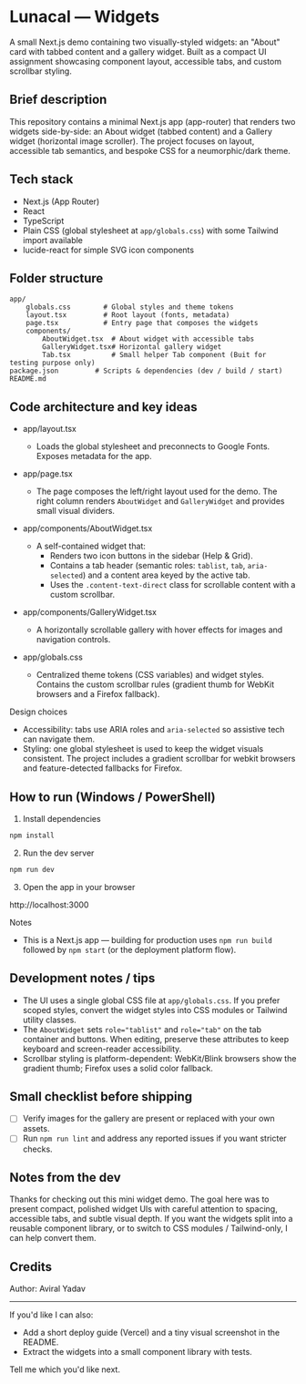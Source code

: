# Lunacal — Widgets

A small Next.js demo containing two visually-styled widgets: an "About" card with tabbed content and a gallery widget. Built as a compact UI assignment showcasing component layout, accessible tabs, and custom scrollbar styling.

## Brief description

This repository contains a minimal Next.js app (app-router) that renders two widgets side-by-side: an About widget (tabbed content) and a Gallery widget (horizontal image scroller). The project focuses on layout, accessible tab semantics, and bespoke CSS for a neumorphic/dark theme.

## Tech stack

- Next.js (App Router)
- React
- TypeScript
- Plain CSS (global stylesheet at `app/globals.css`) with some Tailwind import available
- lucide-react for simple SVG icon components

## Folder structure

```
app/
	globals.css        # Global styles and theme tokens
	layout.tsx         # Root layout (fonts, metadata)
	page.tsx           # Entry page that composes the widgets
	components/
		AboutWidget.tsx  # About widget with accessible tabs
		GalleryWidget.tsx# Horizontal gallery widget
		Tab.tsx          # Small helper Tab component (Buit for testing purpose only)
package.json         # Scripts & dependencies (dev / build / start)
README.md            
```

## Code architecture and key ideas

- app/layout.tsx
	- Loads the global stylesheet and preconnects to Google Fonts. Exposes metadata for the app.

- app/page.tsx
	- The page composes the left/right layout used for the demo. The right column renders `AboutWidget` and `GalleryWidget` and provides small visual dividers.

- app/components/AboutWidget.tsx
	- A self-contained widget that:
		- Renders two icon buttons in the sidebar (Help & Grid).
		- Contains a tab header (semantic roles: `tablist`, `tab`, `aria-selected`) and a content area keyed by the active tab.
		- Uses the `.content-text-direct` class for scrollable content with a custom scrollbar.

- app/components/GalleryWidget.tsx
	- A horizontally scrollable gallery with hover effects for images and navigation controls.

- app/globals.css
	- Centralized theme tokens (CSS variables) and widget styles. Contains the custom scrollbar rules (gradient thumb for WebKit browsers and a Firefox fallback).

Design choices
- Accessibility: tabs use ARIA roles and `aria-selected` so assistive tech can navigate them.
- Styling: one global stylesheet is used to keep the widget visuals consistent. The project includes a gradient scrollbar for webkit browsers and feature-detected fallbacks for Firefox.

## How to run (Windows / PowerShell)

1. Install dependencies

```powershell
npm install
```

2. Run the dev server

```powershell
npm run dev
```

3. Open the app in your browser

http://localhost:3000

Notes
- This is a Next.js app — building for production uses `npm run build` followed by `npm start` (or the deployment platform flow).

## Development notes / tips

- The UI uses a single global CSS file at `app/globals.css`. If you prefer scoped styles, convert the widget styles into CSS modules or Tailwind utility classes.
- The `AboutWidget` sets `role="tablist"` and `role="tab"` on the tab container and buttons. When editing, preserve these attributes to keep keyboard and screen-reader accessibility.
- Scrollbar styling is platform-dependent: WebKit/Blink browsers show the gradient thumb; Firefox uses a solid color fallback.

## Small checklist before shipping

- [ ] Verify images for the gallery are present or replaced with your own assets.
- [ ] Run `npm run lint` and address any reported issues if you want stricter checks.

## Notes from the dev

Thanks for checking out this mini widget demo. The goal here was to present compact, polished widget UIs with careful attention to spacing, accessible tabs, and subtle visual depth. If you want the widgets split into a reusable component library, or to switch to CSS modules / Tailwind-only, I can help convert them.

## Credits

Author: Aviral Yadav

---

If you'd like I can also:
- Add a short deploy guide (Vercel) and a tiny visual screenshot in the README.
- Extract the widgets into a small component library with tests.

Tell me which you'd like next.

